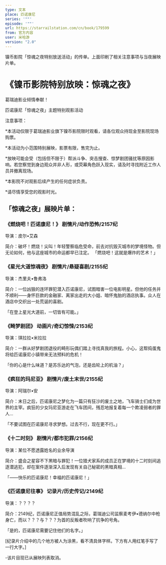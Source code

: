 ```yaml
---
type: 文本
place: 匹诺康尼
series: '""'
episode: '""'
url: https://starrailstation.com/cn/book/179599
from: 官方内容
user: 米哈游
version: "2.0"
---
```


镍币影院「惊魂之夜特别放送活动」的传单。上面印刷了相关注意事项与当夜展映片单。

# 《镍币影院特别放映：惊魂之夜》

葛瑞迪影业倾情奉献！

匹诺康尼「惊魂之夜」主题特别观影活动



注意事项：

*本活动仅限于葛瑞迪影业旗下镍币影院限时观看，请各位观众持现金至影院现场购票。

*本活动为小范围特别展映，影票有限，售完为止。

*放映可能会受（包括但不限于）帮派斗争、突击搜查、惊梦剧团骚扰等原因影响。若您察觉到身边观众并非人形，或荧幕角色跃入现实，请及时寻找附近工作人员并撤离现场。

*本影院不对观影后续产生的任何症状负责。

*请尽情享受您的观影时光。



## 「惊魂之夜」展映片单：

### 《燃烧吧！匹诺康尼！》 剧情片/动作恐怖/2157纪

导演：皮尔•艾森

简介：破坏！燃烧！尖叫！年轻警察临危受命，前去对抗毁灭城市的梦境怪物。但无论如何，他与这座城市的命运都早已注定。
「燃烧吧！这就是爆炸的艺术！」



### 《星光大道惊魂夜》 剧情片/悬疑喜剧/2155纪
导演：杰里夫•鲁弗洛

简介：一位凶狠的连环罪犯潜入匹诺康尼，试图暗害一位电影明星。但他的任务并不顺利——身怀巨款的金融家、离家出走的大小姐、暗怀鬼胎的酒店执事。众人在酒店中交织出一处荒诞的喜剧。

「在登上星光大道前，一切皆有可能。」



### 《畸梦剧团》 动画片/奇幻惊悚/2153纪
导演：琪拉拉•米拉拉

简介：一群从好梦剧团退役的畸形玩偶们踏上寻找真我的旅程。小心，这帮捣蛋鬼将给匹诺康尼小镇带来无法预料的危机！

「你的心是什么味道？是苏乐达的气泡，还是齿轮上的机油？」



### 《疯狂的玛尼亚》 剧情片/废土末世/2155纪
导演：阿瑞尔•安

简介：末日之后，匹诺康尼之梦化为一篇只有狂沙的废土之地，飞车骑士们成为世界的主宰。疯狂的少女玛尼亚游走在飞车团间，残忍地报复着每一个欺凌弱者的罪人…

「不要试图在匹诺康尼寻求梦想。过去不行，现在更不行。」



### 《十二时刻》 剧情片/都市犯罪/2156纪
导演：某位不愿透露姓名的业余导演

简介：盛会之星容不下黑暗与罪犯！一位猎犬家系的成员正在梦境的十二时刻间追逐潜逃犯，却在案件逐渐深入后发现有关自己秘密的黑暗真相…

「——快乐的匹诺康尼！幸福的匹诺康尼！」



### 《匹诺康尼往事》 记录片/历史传记/2149纪
导演：？？？？

简介：2149纪，匹诺康尼正值局势混乱之际，葛瑞迪公司监察麦考伊•德纳尔中枪身亡，而以？？？与？？？为首的反叛者吹响了抗争的号角。

「是的，匹诺康尼需要记住他们的名字。」



[纪录片介绍中的几个地方被人为涂黑，看不清具体字样。下方有人用红笔手写了一行大字。]

-该片目现已从展映列表取消。
